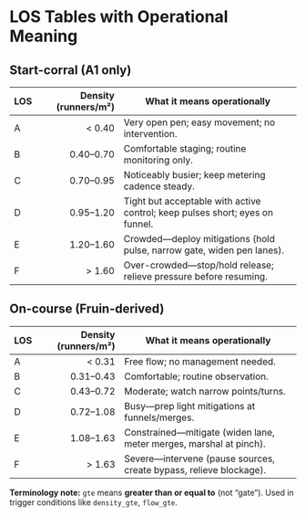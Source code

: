 # LOS Tables with Operational Meaning

## Start-corral (A1 only)
| LOS | Density (runners/m²) | What it means operationally |
|---|---:|---|
| A | < 0.40 | Very open pen; easy movement; no intervention. |
| B | 0.40–0.70 | Comfortable staging; routine monitoring only. |
| C | 0.70–0.95 | Noticeably busier; keep metering cadence steady. |
| D | 0.95–1.20 | Tight but acceptable with active control; keep pulses short; eyes on funnel. |
| E | 1.20–1.60 | Crowded—deploy mitigations (hold pulse, narrow gate, widen pen lanes). |
| F | > 1.60 | Over-crowded—stop/hold release; relieve pressure before resuming. |

## On-course (Fruin-derived)
| LOS | Density (runners/m²) | What it means operationally |
|---|---:|---|
| A | < 0.31 | Free flow; no management needed. |
| B | 0.31–0.43 | Comfortable; routine observation. |
| C | 0.43–0.72 | Moderate; watch narrow points/turns. |
| D | 0.72–1.08 | Busy—prep light mitigations at funnels/merges. |
| E | 1.08–1.63 | Constrained—mitigate (widen lane, meter merges, marshal at pinch). |
| F | > 1.63 | Severe—intervene (pause sources, create bypass, relieve blockage). |

**Terminology note:** `gte` means **greater than or equal to** (not “gate”). Used in trigger conditions like `density_gte`, `flow_gte`.
